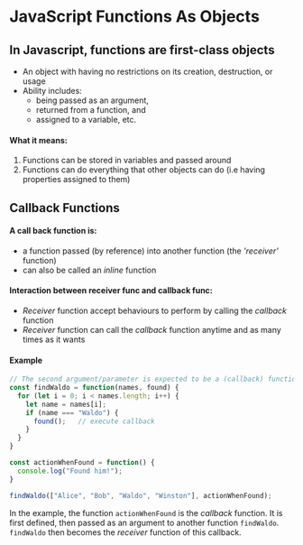 # JavaScript Functions As Objects

## In Javascript, functions are **first-class objects**
* An object with having no restrictions on its creation, destruction, or usage
* Ability includes: 
  * being passed as an argument, 
  * returned from a function, and 
  * assigned to a variable, etc.

#### What it means:
1. Functions can be stored in variables and passed around
2. Functions can do everything that other objects can do (i.e having properties assigned to them)

## Callback Functions

#### A call back function is:
* a function passed (by reference) into another function (the *'receiver'* function)
* can also be called an *inline* function

#### Interaction between receiver func and callback func:
* *Receiver* function accept behaviours to perform by calling the *callback* function
* *Receiver* function can call the *callback* function anytime and as many times as it wants

#### Example
```javascript
// The second argument/parameter is expected to be a (callback) function
const findWaldo = function(names, found) {
  for (let i = 0; i < names.length; i++) {
    let name = names[i];
    if (name === "Waldo") {
      found();   // execute callback
    }
  }
}

const actionWhenFound = function() {
  console.log("Found him!");
}

findWaldo(["Alice", "Bob", "Waldo", "Winston"], actionWhenFound);
```
In the example, the function `actionWhenFound` is the *callback* function. It is first defined, then passed as an argument to another function `findWaldo`. `findWaldo` then becomes the *receiver* function of this callback.